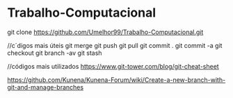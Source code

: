 # Trabalho-Computacional

git clone https://github.com/Umelhor99/Trabalho-Computacional.git

//c´digos mais úteis
git merge <branch>
git push
git pull
git commit .
git commit -a
git checkout <branch>
git branch -av
git stash

//códigos mais utilizados
https://www.git-tower.com/blog/git-cheat-sheet

https://github.com/Kunena/Kunena-Forum/wiki/Create-a-new-branch-with-git-and-manage-branches
